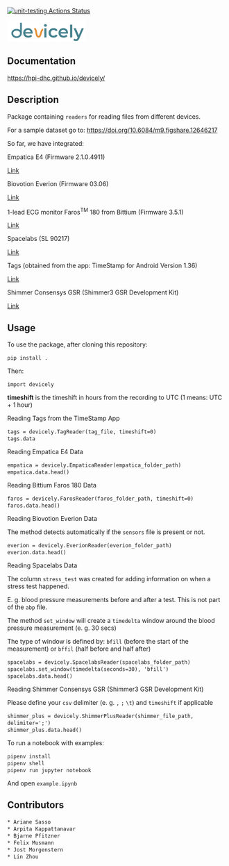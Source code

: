 [![unit-testing Actions Status](https://github.com/hpi-dhc/devicely/workflows/unit-testing/badge.svg)](https://github.com/hpi-dhc/devicely/actions)

![Devicely Logo](/imgs/logo/devicely-logo.png)

## Documentation

https://hpi-dhc.github.io/devicely/

## Description

Package containing `readers` for reading files from different devices.

For a sample dataset go to: https://doi.org/10.6084/m9.figshare.12646217

So far, we have integrated:

Empatica E4 (Firmware 2.1.0.4911)

[Link](https://e4.empatica.com/e4-wristband)

Biovotion Everion (Firmware 03.06)

[Link](https://www.biovotion.com/everion/)

1-lead ECG monitor Faros<sup>TM</sup> 180 from Bittium (Firmware 3.5.1)

[Link](https://shop.bittium.com/product/36/bittium-faros-180-solution-pack)

Spacelabs (SL 90217)

[Link](https://www.spacelabshealthcare.com/products/diagnostic-cardiology/abp-monitoring/90217a/)

Tags (obtained from the app: TimeStamp for Android Version 1.36)

[Link](https://play.google.com/store/apps/details?id=gj.timestamp&hl=en)

Shimmer Consensys GSR (Shimmer3 GSR Development Kit)

[Link](https://www.shimmersensing.com/products/gsr-optical-pulse-development-kit#specifications-tab)

## Usage

To use the package, after cloning this repository:

```
pip install .
```

Then:
```
import devicely
```

**timeshift** is the timeshift in hours from the recording to UTC (1 means: UTC + 1 hour)

Reading Tags from the TimeStamp App
```
tags = devicely.TagReader(tag_file, timeshift=0)
tags.data
```

Reading Empatica E4 Data
```
empatica = devicely.EmpaticaReader(empatica_folder_path)
empatica.data.head()
```

Reading Bittium Faros 180 Data
```
faros = devicely.FarosReader(faros_folder_path, timeshift=0)
faros.data.head()
```

Reading Biovotion Everion Data

The method detects automatically if the `sensors` file is present or not.
```
everion = devicely.EverionReader(everion_folder_path)
everion.data.head()
```


Reading Spacelabs Data

The column `stress_test` was created for adding information on when a stress test happened.

E. g. blood pressure measurements before and after a test.
This is not part of the `abp` file.

The method `set_window` will create a `timedelta` window around the blood pressure measurement (e. g. 30 secs)

The type of window is defined by: `bfill` (before the start of the measurement) or `bffil` (half before and half after)
```
spacelabs = devicely.SpacelabsReader(spacelabs_folder_path)
spacelabs.set_window(timedelta(seconds=30), 'bfill')
spacelabs.data.head()
```


Reading Shimmer Consensys GSR (Shimmer3 GSR Development Kit)

Please define your `csv` delimiter (e. g. `,` `;` `\t`) and `timeshift` if applicable
```
shimmer_plus = devicely.ShimmerPlusReader(shimmer_file_path, delimiter=';')
shimmer_plus.data.head()
```


To run a notebook with examples:
```
pipenv install
pipenv shell
pipenv run jupyter notebook
```

And open `example.ipynb`


## Contributors

```
* Ariane Sasso
* Arpita Kappattanavar
* Bjarne Pfitzner
* Felix Musmann
* Jost Morgenstern
* Lin Zhou
```
